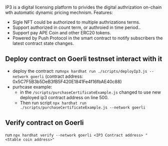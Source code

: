 IP3 is a digital licensing platform to privides the digital authrization on-chain wth automatic dynamic pricing mechnism.
Features:
- Sigle NFT could be authorized to multiple authrizations terms.
- Support authorized in count term, or authroied in time period..
- Support pay APE Coin and other ERC20 tokens. 
- Powered by Push Protocol in the smart contract to notify subscribers the latest contract state changes. 
## Deploy contract on Goerli testnset interact with it
- deploy the contract: run`npx hardhat run ./scripts/deployIp3.js --network goerli` (contract address: 0x5C7F5B3b5DeB3fB5F420E1841Fe4f16fbAE40c88)
- purhcase example: 
    - in the `/scripts/purchaseCertificateExample.js` changed to use new deployed ip3 contract address on line 500.
    - Then run script `npx hardhat run ./scripts/purchaseCertificateExample.js --network goerli`

## Verify contract on Goerli
run `npx hardhat verify --network goerli <IP3 Contract address> "<Stable coin address>"`
